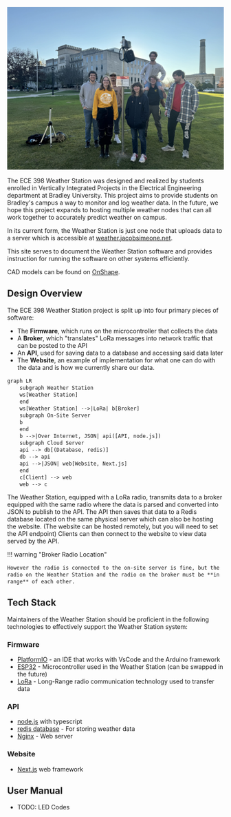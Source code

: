 ![](images/ws-cover.jpg)

The ECE 398 Weather Station was designed and realized by students enrolled in Vertically Integrated Projects in the Electrical Engineering department at Bradley University. This project aims to provide students on Bradley's campus a way to monitor and log weather data. In the future, we hope this project expands to hosting multiple weather nodes that can all work together to accurately predict weather on campus.

In its current form, the Weather Station is just one node that uploads data to a server which is accessible at [weather.jacobsimeone.net](https://weather.jacobsimeone.net).

This site serves to document the Weather Station software and provides instruction for running the software on other systems efficiently.

CAD models can be found on [OnShape](https://cad.onshape.com/documents/38c15368c41f2224b0adceca/w/e0d05cb6b75a73d47582f798/e/6f88f03cdb676fd77e352c81?renderMode=0&uiState=679021283de53a2916d306de).

## Design Overview

The ECE 398 Weather Station project is split up into four primary pieces of software:

* The **Firmware**, which runs on the microcontroller that collects the data
* A **Broker**, which "translates" LoRa messages into network traffic that can be posted to the API
* An **API**, used for saving data to a database and accessing said data later
* The **Website**, an example of implementation for what one can do with the data and is how we currently share our data.

```mermaid
graph LR
    subgraph Weather Station
    ws[Weather Station]
    end
    ws[Weather Station] -->|LoRa| b[Broker]
    subgraph On-Site Server
    b
    end
    b -->|Over Internet, JSON| api([API, node.js])
    subgraph Cloud Server
    api --> db[(Database, redis)]
    db --> api
    api -->|JSON| web[Website, Next.js]
    end
    c[Client] --> web
    web --> c
```

The Weather Station, equipped with a LoRa radio, transmits data to a broker equipped with the same radio where the data is parsed and converted into JSON to publish to the API. The API then saves that data to a Redis database located on the same physical server which can also be hosting the website. (The website can be hosted remotely, but you will need to set the API endpoint) Clients can then connect to the website to view data served by the API.

!!! warning "Broker Radio Location"

    However the radio is connected to the on-site server is fine, but the radio on the Weather Station and the radio on the broker must be **in range** of each other.

## Tech Stack

Maintainers of the Weather Station should be proficient in the following technologies to effectively support the Weather Station system:

### Firmware

* [PlatformIO](https://platformio.org/) - an IDE that works with VsCode and the Arduino framework
* [ESP32](https://www.espressif.com/en/products/socs/esp32) - Microcontroller used in the Weather Station (can be swapped in the future)
* [LoRa](https://www.digikey.com/en/maker/tutorials/2016/introduction-to-lora-technology) - Long-Range radio communication technology used to transfer data

### API
* [node.js](https://nodejs.org/en) with typescript
* [redis database](https://redis.io/nosql/what-is-nosql/#What%20is%20Redis%20NoSQL?) - For storing weather data
* [Nginx](https://nginx.org/en/) - Web server

### Website
* [Next.js](https://nextjs.org/) web framework

## User Manual

* TODO: LED Codes